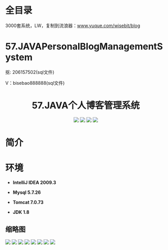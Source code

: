 # 全目录

3000套系统，LW，复制到流浪器：www.yuque.com/wisebit/blog

# 57.JAVAPersonalBlogManagementSystem

<p>抠: 206157502(sql文件)</p>
<p>V：bisebao888888(sql文件)</p>

<p><h1 align="center">57.JAVA个人博客管理系统</h1></p>


<p align="center">
	<img src="https://img.shields.io/badge/jdk-1.8-orange.svg"/>
    <img src="https://img.shields.io/badge/spring-5.x-lightgrey.svg"/>
    <img src="https://img.shields.io/badge/mybatis-3.x-blue.svg"/>
    <img src="https://img.shields.io/badge/springMVC-3.x-yellow.svg"/>
</p>

# 简介


# 环境

- <b>IntelliJ IDEA 2009.3</b>

- <b>Mysql 5.7.26</b>

- <b>Tomcat 7.0.73</b>

- <b>JDK 1.8</b>


## 缩略图

![](https://bitwise.oss-cn-heyuan.aliyuncs.com/2024/9/10/b9433770-c064-4b55-b71a-90b1d2ce6606.png)
![](https://bitwise.oss-cn-heyuan.aliyuncs.com/2024/9/10/835631f7-54d3-4b64-b33c-6e528c00c3e9.png)
![](https://bitwise.oss-cn-heyuan.aliyuncs.com/2024/9/10/cf224e22-ca4a-4dd9-917e-2c1451b77166.png)
![](https://bitwise.oss-cn-heyuan.aliyuncs.com/2024/9/10/e492895f-c2c9-45b8-a3eb-9d617b49b9ce.png)
![](https://bitwise.oss-cn-heyuan.aliyuncs.com/2024/9/10/411e3e58-7d4e-4dcd-88d3-0b32af87ff24.png)
![](https://bitwise.oss-cn-heyuan.aliyuncs.com/2024/9/10/0158a86b-6f4c-4382-93cb-372c526f1270.png)
![](https://bitwise.oss-cn-heyuan.aliyuncs.com/2024/9/10/77ef6fed-745d-44bc-a80e-8efa426c1a37.png)
![](https://bitwise.oss-cn-heyuan.aliyuncs.com/2024/9/10/a0113e41-e6d8-4055-a69e-afc6509d0b41.png)



